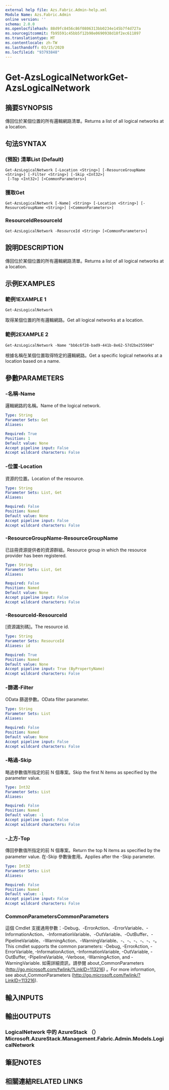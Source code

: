 ```yaml
---
external help file: Azs.Fabric.Admin-help.xml
Module Name: Azs.Fabric.Admin
online version: ''
schema: 2.0.0
ms.openlocfilehash: 88d9fc8456c86f0806313bb0234e145b7f4d727a
ms.sourcegitcommit: fb95591c45bb5f12b98e0690938d18f2ec611897
ms.translationtype: MT
ms.contentlocale: zh-TW
ms.lasthandoff: 03/15/2020
ms.locfileid: "93793848"
---
```

# <span data-ttu-id="f5bdb-101">Get-AzsLogicalNetwork</span><span class="sxs-lookup"><span data-stu-id="f5bdb-101">Get-AzsLogicalNetwork</span></span>

## <span data-ttu-id="f5bdb-102">摘要</span><span class="sxs-lookup"><span data-stu-id="f5bdb-102">SYNOPSIS</span></span>
<span data-ttu-id="f5bdb-103">傳回位於某個位置的所有邏輯網路清單。</span><span class="sxs-lookup"><span data-stu-id="f5bdb-103">Returns a list of all logical networks at a location.</span></span>

## <span data-ttu-id="f5bdb-104">句法</span><span class="sxs-lookup"><span data-stu-id="f5bdb-104">SYNTAX</span></span>

### <span data-ttu-id="f5bdb-105"> (預設) 清單</span><span class="sxs-lookup"><span data-stu-id="f5bdb-105">List (Default)</span></span>
```
Get-AzsLogicalNetwork [-Location <String>] [-ResourceGroupName <String>] [-Filter <String>] [-Skip <Int32>]
 [-Top <Int32>] [<CommonParameters>]
```

### <span data-ttu-id="f5bdb-106">獲取</span><span class="sxs-lookup"><span data-stu-id="f5bdb-106">Get</span></span>
```
Get-AzsLogicalNetwork [-Name] <String> [-Location <String>] [-ResourceGroupName <String>] [<CommonParameters>]
```

### <span data-ttu-id="f5bdb-107">ResourceId</span><span class="sxs-lookup"><span data-stu-id="f5bdb-107">ResourceId</span></span>
```
Get-AzsLogicalNetwork -ResourceId <String> [<CommonParameters>]
```

## <span data-ttu-id="f5bdb-108">說明</span><span class="sxs-lookup"><span data-stu-id="f5bdb-108">DESCRIPTION</span></span>
<span data-ttu-id="f5bdb-109">傳回位於某個位置的所有邏輯網路清單。</span><span class="sxs-lookup"><span data-stu-id="f5bdb-109">Returns a list of all logical networks at a location.</span></span>

## <span data-ttu-id="f5bdb-110">示例</span><span class="sxs-lookup"><span data-stu-id="f5bdb-110">EXAMPLES</span></span>

### <span data-ttu-id="f5bdb-111">範例1</span><span class="sxs-lookup"><span data-stu-id="f5bdb-111">EXAMPLE 1</span></span>
```
Get-AzsLogicalNetwork
```

<span data-ttu-id="f5bdb-112">取得某個位置的所有邏輯網路。</span><span class="sxs-lookup"><span data-stu-id="f5bdb-112">Get all logical networks at a location.</span></span>

### <span data-ttu-id="f5bdb-113">範例2</span><span class="sxs-lookup"><span data-stu-id="f5bdb-113">EXAMPLE 2</span></span>
```
Get-AzsLogicalNetwork -Name "bb6c6f28-bad9-441b-8e62-57d2be255904"
```

<span data-ttu-id="f5bdb-114">根據名稱在某個位置取得特定的邏輯網路。</span><span class="sxs-lookup"><span data-stu-id="f5bdb-114">Get a specific logical networks at a location based on a name.</span></span>

## <span data-ttu-id="f5bdb-115">參數</span><span class="sxs-lookup"><span data-stu-id="f5bdb-115">PARAMETERS</span></span>

### <span data-ttu-id="f5bdb-116">-名稱</span><span class="sxs-lookup"><span data-stu-id="f5bdb-116">-Name</span></span>
<span data-ttu-id="f5bdb-117">邏輯網路的名稱。</span><span class="sxs-lookup"><span data-stu-id="f5bdb-117">Name of the logical network.</span></span>

```yaml
Type: String
Parameter Sets: Get
Aliases:

Required: True
Position: 1
Default value: None
Accept pipeline input: False
Accept wildcard characters: False
```

### <span data-ttu-id="f5bdb-118">-位置</span><span class="sxs-lookup"><span data-stu-id="f5bdb-118">-Location</span></span>
<span data-ttu-id="f5bdb-119">資源的位置。</span><span class="sxs-lookup"><span data-stu-id="f5bdb-119">Location of the resource.</span></span>

```yaml
Type: String
Parameter Sets: List, Get
Aliases:

Required: False
Position: Named
Default value: None
Accept pipeline input: False
Accept wildcard characters: False
```

### <span data-ttu-id="f5bdb-120">-ResourceGroupName</span><span class="sxs-lookup"><span data-stu-id="f5bdb-120">-ResourceGroupName</span></span>
<span data-ttu-id="f5bdb-121">已註冊資源提供者的資源群組。</span><span class="sxs-lookup"><span data-stu-id="f5bdb-121">Resource group in which the resource provider has been registered.</span></span>

```yaml
Type: String
Parameter Sets: List, Get
Aliases:

Required: False
Position: Named
Default value: None
Accept pipeline input: False
Accept wildcard characters: False
```

### <span data-ttu-id="f5bdb-122">-ResourceId</span><span class="sxs-lookup"><span data-stu-id="f5bdb-122">-ResourceId</span></span>
<span data-ttu-id="f5bdb-123">[資源識別碼]。</span><span class="sxs-lookup"><span data-stu-id="f5bdb-123">The resource id.</span></span>

```yaml
Type: String
Parameter Sets: ResourceId
Aliases: id

Required: True
Position: Named
Default value: None
Accept pipeline input: True (ByPropertyName)
Accept wildcard characters: False
```

### <span data-ttu-id="f5bdb-124">-篩選</span><span class="sxs-lookup"><span data-stu-id="f5bdb-124">-Filter</span></span>
<span data-ttu-id="f5bdb-125">OData 篩選參數。</span><span class="sxs-lookup"><span data-stu-id="f5bdb-125">OData filter parameter.</span></span>

```yaml
Type: String
Parameter Sets: List
Aliases:

Required: False
Position: Named
Default value: None
Accept pipeline input: False
Accept wildcard characters: False
```

### <span data-ttu-id="f5bdb-126">-略過</span><span class="sxs-lookup"><span data-stu-id="f5bdb-126">-Skip</span></span>
<span data-ttu-id="f5bdb-127">略過參數值所指定的前 N 個專案。</span><span class="sxs-lookup"><span data-stu-id="f5bdb-127">Skip the first N items as specified by the parameter value.</span></span>

```yaml
Type: Int32
Parameter Sets: List
Aliases:

Required: False
Position: Named
Default value: -1
Accept pipeline input: False
Accept wildcard characters: False
```

### <span data-ttu-id="f5bdb-128">-上方</span><span class="sxs-lookup"><span data-stu-id="f5bdb-128">-Top</span></span>
<span data-ttu-id="f5bdb-129">傳回參數值所指定的前 N 個專案。</span><span class="sxs-lookup"><span data-stu-id="f5bdb-129">Return the top N items as specified by the parameter value.</span></span>
<span data-ttu-id="f5bdb-130">在-Skip 參數後套用。</span><span class="sxs-lookup"><span data-stu-id="f5bdb-130">Applies after the -Skip parameter.</span></span>

```yaml
Type: Int32
Parameter Sets: List
Aliases:

Required: False
Position: Named
Default value: -1
Accept pipeline input: False
Accept wildcard characters: False
```

### <span data-ttu-id="f5bdb-131">CommonParameters</span><span class="sxs-lookup"><span data-stu-id="f5bdb-131">CommonParameters</span></span>
<span data-ttu-id="f5bdb-132">這個 Cmdlet 支援通用參數：-Debug、-ErrorAction、-ErrorVariable、-InformationAction、-InformationVariable、-OutVariable、-OutBuffer、-PipelineVariable、-WarningAction、-WarningVariable、-、-、-、-、-、-。</span><span class="sxs-lookup"><span data-stu-id="f5bdb-132">This cmdlet supports the common parameters: -Debug, -ErrorAction, -ErrorVariable, -InformationAction, -InformationVariable, -OutVariable, -OutBuffer, -PipelineVariable, -Verbose, -WarningAction, and -WarningVariable.</span></span> <span data-ttu-id="f5bdb-133">如需詳細資訊，請參閱 about_CommonParameters (http://go.microsoft.com/fwlink/?LinkID=113216) 。</span><span class="sxs-lookup"><span data-stu-id="f5bdb-133">For more information, see about_CommonParameters (http://go.microsoft.com/fwlink/?LinkID=113216).</span></span>

## <span data-ttu-id="f5bdb-134">輸入</span><span class="sxs-lookup"><span data-stu-id="f5bdb-134">INPUTS</span></span>

## <span data-ttu-id="f5bdb-135">輸出</span><span class="sxs-lookup"><span data-stu-id="f5bdb-135">OUTPUTS</span></span>

### <span data-ttu-id="f5bdb-136">LogicalNetwork 中的 AzureStack （）</span><span class="sxs-lookup"><span data-stu-id="f5bdb-136">Microsoft.AzureStack.Management.Fabric.Admin.Models.LogicalNetwork</span></span>

## <span data-ttu-id="f5bdb-137">筆記</span><span class="sxs-lookup"><span data-stu-id="f5bdb-137">NOTES</span></span>

## <span data-ttu-id="f5bdb-138">相關連結</span><span class="sxs-lookup"><span data-stu-id="f5bdb-138">RELATED LINKS</span></span>
